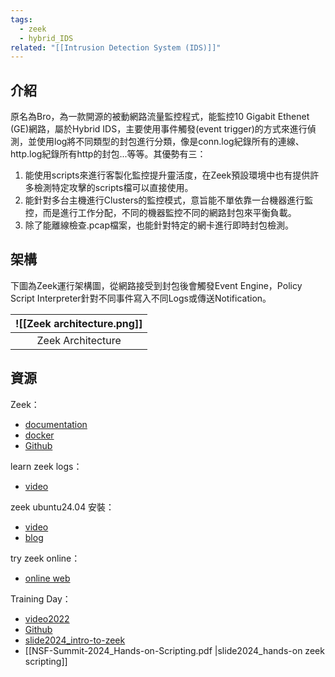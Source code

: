 ```yaml
---
tags:
  - zeek
  - hybrid_IDS
related: "[[Intrusion Detection System (IDS)]]"
---
```

## 介紹
原名為Bro，為一款開源的被動網路流量監控程式，能監控10 Gigabit Ethenet (GE)網路，屬於Hybrid IDS，主要使用事件觸發(event trigger)的方式來進行偵測，並使用log將不同類型的封包進行分類，像是conn.log紀錄所有的連線、http.log紀錄所有http的封包...等等。其優勢有三：
1. 能使用scripts來進行客製化監控提升靈活度，在Zeek預設環境中也有提供許多檢測特定攻擊的scripts檔可以直接使用。
2. 能針對多台主機進行Clusters的監控模式，意旨能不單依靠一台機器進行監控，而是進行工作分配，不同的機器監控不同的網路封包來平衡負載。
3. 除了能離線檢查.pcap檔案，也能針對特定的網卡進行即時封包檢測。
## 架構
下圖為Zeek運行架構圖，從網路接受到封包後會觸發Event Engine，Policy Script Interpreter針對不同事件寫入不同Logs或傳送Notification。

| ![[Zeek architecture.png]] |
| -------------------------- |
| <center> Zeek Architecture |

## 資源
Zeek：
- [documentation](https://docs.zeek.org/en/master/)
- [docker](https://hub.docker.com/r/zeek/zeek)
- [Github](https://github.com/zeek/zeek)

learn zeek logs：
- [video](https://www.youtube.com/watch?v=a2Cp6VYQuvU)

zeek ubuntu24.04 安裝：
- [video](https://www.youtube.com/watch?v=YxvKCMuaoXA)
- [blog](https://www.atlantic.net/vps-hosting/how-to-install-zeek-network-security-monitoring-tool-on-ubuntu-24-04/)

try zeek online：
- [online web](https://try.zeek.org/#/tryzeek/saved/df33eba69af547b0a070fac53291454d)

Training Day：
- [video2022](https://www.youtube.com/watch?v=yBE4TrE6lhY&t=1569s)
- [Github](https://github.com/zeek/zeek-training/tree/master)
- [slide2024_intro-to-zeek](https://docs.google.com/presentation/d/11UidS9npqvTF7Cv2-8OQMDh-7u1gXWxS/edit?slide=id.g12925a13aa0_1_70#slide=id.g12925a13aa0_1_70)
- [[NSF-Summit-2024_Hands-on-Scripting.pdf |slide2024_hands-on zeek scripting]]
